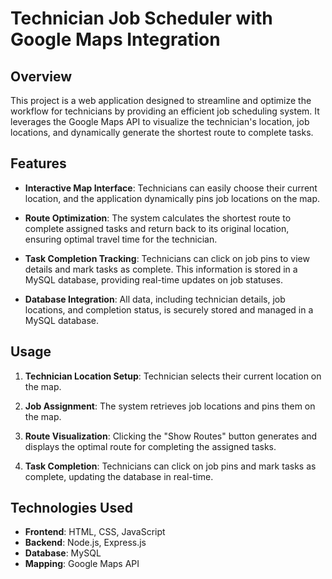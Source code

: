 # Technician Job Scheduler with Google Maps Integration

## Overview

This project is a web application designed to streamline and optimize the workflow for technicians by providing an efficient job scheduling system. It leverages the Google Maps API to visualize the technician's location, job locations, and dynamically generate the shortest route to complete tasks.

## Features

- **Interactive Map Interface**: Technicians can easily choose their current location, and the application dynamically pins job locations on the map.
  
- **Route Optimization**: The system calculates the shortest route to complete assigned tasks and return back to its original location, ensuring optimal travel time for the technician.

- **Task Completion Tracking**: Technicians can click on job pins to view details and mark tasks as complete. This information is stored in a MySQL database, providing real-time updates on job statuses.

- **Database Integration**: All data, including technician details, job locations, and completion status, is securely stored and managed in a MySQL database.

## Usage

1. **Technician Location Setup**: Technician selects their current location on the map.
  
2. **Job Assignment**: The system retrieves job locations and pins them on the map.

3. **Route Visualization**: Clicking the "Show Routes" button generates and displays the optimal route for completing the assigned tasks.

4. **Task Completion**: Technicians can click on job pins and mark tasks as complete, updating the database in real-time.

## Technologies Used

- **Frontend**: HTML, CSS, JavaScript
- **Backend**: Node.js, Express.js
- **Database**: MySQL
- **Mapping**: Google Maps API

